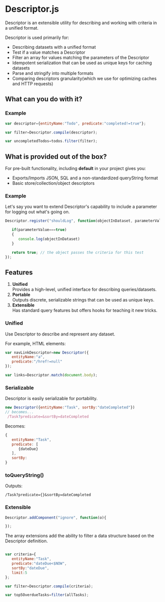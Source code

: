 # Descriptor.js
Descriptor is an extensible utility for describing and working with criteria in a unified format.

Descriptor is used primarily for:
- Describing datasets with a unified format
- Test if a value matches a Descriptor
- Filter an array for values matching the parameters of the Descriptor
- Idempotent serialization that can be used as unique keys for caching datasets
- Parse and stringify into multiple formats
- Comparing descriptors granularity(which we use for optimizing caches and HTTP requests)

## What can you do with it?

### Example
```javascript
var descriptor={entityName:"Todo", predicate:"completed!=true"};

var filter=Descriptor.compile(descriptor);

var uncompletedTodos=todos.filter(filter);
```

## What is provided out of the box?
For pre-built functionality, including **default** in your project gives you:

- Exports/Imports JSON, SQL and a non-standardized queryString format
- Basic store/collection/object descriptors

### Example
Let's say you want to extend Descriptor's capability to include a parameter for logging out what's going on.

```javascript
Descriptor.register("shouldLog", function(objectInDataset, parameterValue){

   if(parameterValue===true)
   {
      console.log(objectInDataset)
   }

   return true; // the object passes the criteria for this test
});
```

## Features

1. **Unified**  
Provides a high-level, unified interface for describing queries/datasets.
2. **Portable**  
Outputs discrete, serializable strings that can be used as unique keys.
3. **Extensible**  
Has standard query features but offers hooks for teaching it new tricks.

### Unified
Use Descriptor to describe and represent any dataset.

For example, HTML elements:

```javascript
var navLinkDescriptor=new Descriptor({
   entityName:"a",
   predicate:"/href!=null"
});

var links=Descriptor.match(document.body);
```


### Serializable
Descriptor is easily serializable for portability.

```javascript
new Descriptor({entityName:"Task", sortBy:"dateCompleted"})
// becomes...
 /Task?predicate=&sortBy=dateCompleted
```

Becomes:
```javascript
{
   entityName:"Task",
   predicate: [
      {dateDue}
   ],
   sortBy:
}
```

### toQueryString()

Outputs:

    /Task?predicate={}&sortBy=dateCompleted


### Extensible

```javascript
Descriptor.addComponent("ignore", function(o){

});
```


The array extensions add the ability to filter a data structure based on the Descriptor definition.

```javascript

var criteria={
   entityName:"Task",
   predicate:"dateDue<$NOW",
   sortBy:"dateDue",
   limit:5
};

var filter=Descriptor.compile(criteria);

var top5OverdueTasks=filter(allTasks);
```
